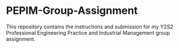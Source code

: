 # PEPIM-Group-Assignment
This repository contains the instructions and submission for my Y2S2 Professional Engineering Practice and Industrial Management group assignment. 
